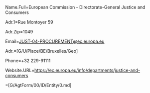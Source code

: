 
Name.Full=European Commission - Directorate-General Justice and Consumers

Adr.1=Rue Montoyer 59

Adr.Zip=1049

Email=JUST-04-PROCUREMENT@ec.europa.eu

Adr.=[G/U/Place/BE/Bruxelles/Geo]

Phone=+32 229-91111

Website.URL=https://ec.europa.eu/info/departments/justice-and-consumers 

=[G/AgtForm/00/ID/Entity/0.md]
